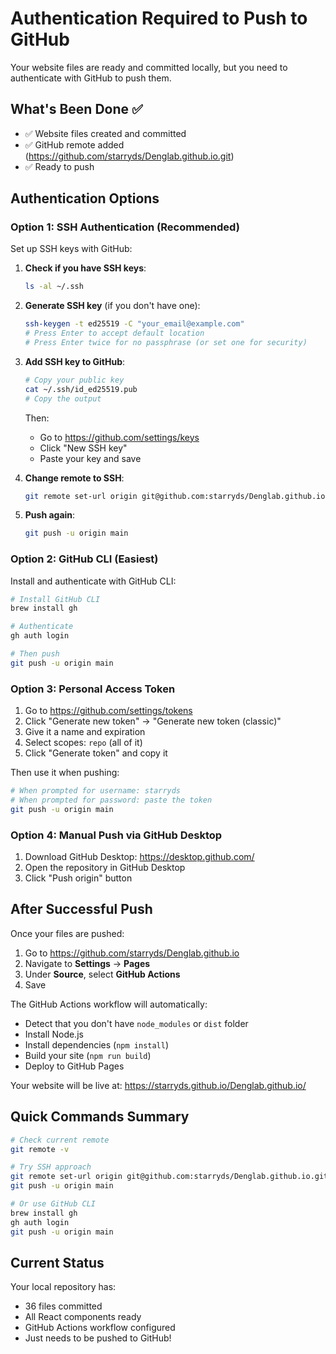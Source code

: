 # Authentication Required to Push to GitHub

Your website files are ready and committed locally, but you need to authenticate with GitHub to push them.

## What's Been Done ✅

- ✅ Website files created and committed
- ✅ GitHub remote added (https://github.com/starryds/Denglab.github.io.git)
- ✅ Ready to push

## Authentication Options

### Option 1: SSH Authentication (Recommended)

Set up SSH keys with GitHub:

1. **Check if you have SSH keys**:
   ```bash
   ls -al ~/.ssh
   ```

2. **Generate SSH key** (if you don't have one):
   ```bash
   ssh-keygen -t ed25519 -C "your_email@example.com"
   # Press Enter to accept default location
   # Press Enter twice for no passphrase (or set one for security)
   ```

3. **Add SSH key to GitHub**:
   ```bash
   # Copy your public key
   cat ~/.ssh/id_ed25519.pub
   # Copy the output
   ```
   
   Then:
   - Go to https://github.com/settings/keys
   - Click "New SSH key"
   - Paste your key and save

4. **Change remote to SSH**:
   ```bash
   git remote set-url origin git@github.com:starryds/Denglab.github.io.git
   ```

5. **Push again**:
   ```bash
   git push -u origin main
   ```

### Option 2: GitHub CLI (Easiest)

Install and authenticate with GitHub CLI:

```bash
# Install GitHub CLI
brew install gh

# Authenticate
gh auth login

# Then push
git push -u origin main
```

### Option 3: Personal Access Token

1. Go to https://github.com/settings/tokens
2. Click "Generate new token" → "Generate new token (classic)"
3. Give it a name and expiration
4. Select scopes: `repo` (all of it)
5. Click "Generate token" and copy it

Then use it when pushing:
```bash
# When prompted for username: starryds
# When prompted for password: paste the token
git push -u origin main
```

### Option 4: Manual Push via GitHub Desktop

1. Download GitHub Desktop: https://desktop.github.com/
2. Open the repository in GitHub Desktop
3. Click "Push origin" button

## After Successful Push

Once your files are pushed:

1. Go to https://github.com/starryds/Denglab.github.io
2. Navigate to **Settings** → **Pages**
3. Under **Source**, select **GitHub Actions**
4. Save

The GitHub Actions workflow will automatically:
- Detect that you don't have `node_modules` or `dist` folder
- Install Node.js
- Install dependencies (`npm install`)
- Build your site (`npm run build`)
- Deploy to GitHub Pages

Your website will be live at: https://starryds.github.io/Denglab.github.io/

## Quick Commands Summary

```bash
# Check current remote
git remote -v

# Try SSH approach
git remote set-url origin git@github.com:starryds/Denglab.github.io.git
git push -u origin main

# Or use GitHub CLI
brew install gh
gh auth login
git push -u origin main
```

## Current Status

Your local repository has:
- 36 files committed
- All React components ready
- GitHub Actions workflow configured
- Just needs to be pushed to GitHub!
